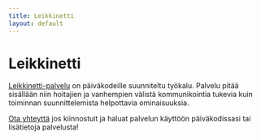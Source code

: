 ```yaml
---
title: Leikkinetti
layout: default
---
```


# Leikkinetti

[Leikkinetti-palvelu](https://leikkinetti.fi) on päiväkodeille suunniteltu työkalu. Palvelu pitää sisällään niin hoitajien ja vanhempien välistä kommunikointia tukevia kuin toiminnan suunnittelemista helpottavia ominaisuuksia.

[Ota yhteyttä](/ota-yhteytta/) jos kiinnostuit ja haluat palvelun käyttöön päiväkodissasi tai lisätietoja palvelusta!
